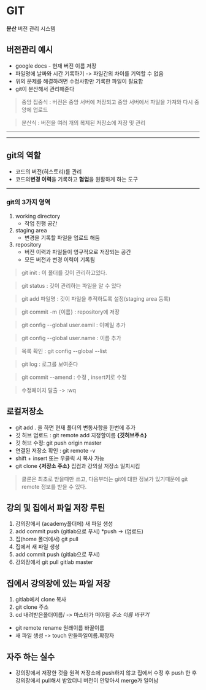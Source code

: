 # GIT

**분산** 버전 관리 시스템

## 버전관리 예시
- google docs - 현재 버전 이름 저장
- 파일명에 날짜와 시간 기록하기 -> 파일간의 차이를 기억할 수 없음
- 위의 문제를 해결하려면 수정사항만 기록한 파일이 필요함
- git이 분산해서 관리해준다

> 중앙 집중식 : 버전은 중앙 서버에 저장되고 중앙 서버에서 파일을 가져와 다시 중앙에 업로드

> 분산식 : 버전을 여러 개의 복제된 저장소에 저장 및 관리

---
---

## git의 역할
- 코드의 버전(히스토리)를 관리
- 코드의**변경 이력**을 기록하고 **협업**을 원활하게 하는 도구

---

### git의 3가지 영역
1. working directory
   - 작업 진행 공간
2. staging area
   - 변경을 기록할 파일을 업로드 해둠
3. repository
   - 버전 이력과 파일들이 영구적으로 저장되는 공간
   - 모든 버전과 변경 이력이 기록됨

> git init : 이 폴더를 깃이 관리하고있다.

> git status : 깃이 관리하는 파일을 알 수 있다

> git add 파일명 : 깃이 파일을 추적하도록 설정(staging area 등록)

> git commit -m {이름} : repository에 저장

>git config --global user.eamil : 이메일 추가
 
>git config --global user.name : 이름 추가
 
>목록 확인 : git config --global --list

>git log : 로그를 보여준다

>git commit --amend : 수정 , insert키로 수정 

> 수정페이지 탈출 -> :wq

## 로컬저장소

- git add . 을 하면 현재 폴더의 변동사항을 한번에 추가
- 깃 허브 업로드 : git remote add 지정할이름 **{깃허브주소}**
- 깃 허브 수정: git push origin master
- 연결된 저장소 확인 : git remote -v 
- shift + insert 또는 우클릭 시 복사 가능
- git clone **{저장소 주소}** 집컴과 강의실 저장소 일치시킴
> 클론은 최초로 받을때만 쓰고, 다음부터는 git에 대한 정보가 있기때문에 
git remote 정보를 받을 수 있다.

## 강의 및 집에서 파일 저장 루틴
1. 강의장에서 (academy폴더에) 새 파일 생성
2. add commit push (gitlab으로 푸시) *push -> (업로드)
3. 집(home 폴더에서) git pull
4. 집에서 새 파일 생성
5. add commit push (gitlab으로 푸시) 
6. 강의장에서 git pull gitlab master

## 집에서 강의장에 있는 파일 저장
1. gitlab에서 clone 복사
2. git clone 주소
3. cd 내려받은폴더이름/ -> 마스터가 떠야됨
*주소 이름 바꾸기*
- git remote rename 원래이름 바꿀이름
- 새 파일 생성 -> touch 만들파일이름.확장자

## 자주 하는 실수 
- 강의장에서 저장한 것을 원격 저장소에 push하지 않고 집에서 수정 후 push 한 후 강의장에서 pull해서 받았더니 버전이 안맞아서 merge가 일어남 